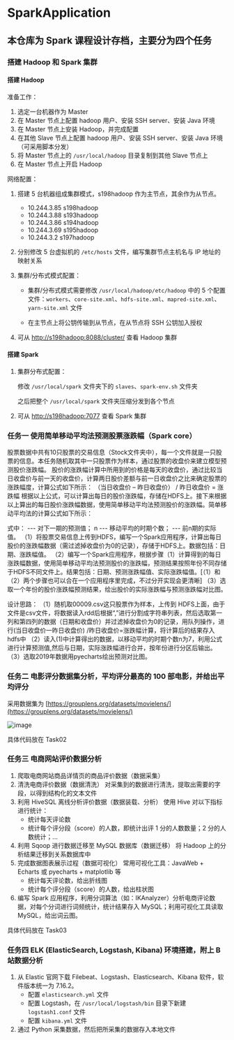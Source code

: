 # SparkApplication

## 本仓库为 Spark 课程设计存档，主要分为四个任务

### 搭建 Hadoop 和 Spark 集群

#### 搭建 Hadoop

准备工作：

1. 选定一台机器作为 Master
2. 在 Master 节点上配置 hadoop 用户、安装 SSH server、安装 Java 环境
3. 在 Master 节点上安装 Hadoop，并完成配置
4. 在其他 Slave 节点上配置 hadoop 用户、安装 SSH server、安装 Java 环境（可采用脚本分发）
5. 将 Master 节点上的 `/usr/local/hadoop` 目录复制到其他 Slave 节点上
6. 在 Master 节点上开启 Hadoop

网络配置：

1. 搭建 5 台机器组成集群模式，s198hadoop 作为主节点，其余作为从节点。
   - 10.244.3.85 s198hadoop
   - 10.244.3.88 s193hadoop
   - 10.244.3.86 s194hadoop
   - 10.244.3.69 s195hadoop
   - 10.244.3.2  s197hadoop


2. 分别修改 5 台虚拟机的 `/etc/hosts` 文件，编写集群节点主机名与 IP 地址的映射关系

3. 集群/分布式模式配置：

   - 集群/分布式模式需要修改 `/usr/local/hadoop/etc/hadoop` 中的 5 个配置文件：`workers`、`core-site.xml`、`hdfs-site.xml`、`mapred-site.xml`、`yarn-site.xml` 文件

   - 在主节点上将公钥传输到从节点，在从节点将 SSH 公钥加入授权

4. 可从 [http://s198hadoop:8088/cluster/](http://s198hadoop:8088/cluster/) 查看 Hadoop 集群

#### 搭建 Spark

1. 集群分布式配置：

   修改 `/usr/local/spark` 文件夹下的 `slaves`、`spark-env.sh` 文件夹

   之后把整个 `/usr/local/spark` 文件夹压缩分发到各个节点

2. 可从 [http://s198hadoop:7077](http://s198hadoop:7077) 查看 Spark 集群


### 任务一 使用简单移动平均法预测股票涨跌幅（Spark core）
股票数据中共有10只股票的交易信息（Stock文件夹中），每一个文件就是一只股票的信息。本任务随机取其中一只股票作为样本，通过股票的收盘价来建立模型预测股价涨跌幅。
股价的涨跌幅计算中所用到的价格是每天的收盘价，通过比较当日收盘价与前一天的收盘价，计算两日股价差额与前一日收盘价之比来确定股票的涨跌幅度，计算公式如下所示：
（当日收盘价 – 昨日收盘价） / 昨日收盘价 = 涨跌幅
根据以上公式，可以计算出每日的股价涨跌幅，存储在HDFS上。接下来根据以上算出的每日股价涨跌幅数据，使用简单移动平均法预测股价的涨跌幅。简单移动平均法的计算公式如下所示：
 
式中：  ---  对下一期的预测值；
      n  ---   移动平均的时期个数；
         ---  前n期的实际值。
（1）将股票交易信息上传到HDFS，编写一个Spark应用程序，计算出每日股价的涨跌幅数据（需过滤掉收盘价为0的记录），存储于HDFS上。数据包括：日期、涨跌幅值。
（2）编写一个Spark应用程序，根据步骤（1）计算得到的每日涨跌幅数据，使用简单移动平均法预测股价的涨跌幅，预测结果按照年份不同存储于HDFS不同文件上。结果包括：日期、预测涨跌幅值、实际涨跌幅值。[（1）和（2）两个步骤也可以合在一个应用程序里完成，不过分开实现会更清晰]
（3）选取一个年份的股价涨跌幅预测结果，绘出股价的实际涨跌幅与预测涨跌幅对比图。

设计思路：
（1）随机取00009.csv这只股票作为样本，上传到 HDFS上面，由于文件是csv文件，将数据读入rdd后根据“,”进行分割成字符串列表，然后选取第一列和第四列的数据（日期和收盘价）并过滤掉收盘价为0的记录，用队列操作，进行(当日收盘价一昨日收盘价) /昨日收盘价=涨跌幅计算，将计算后的结果存入hdfs中
（2）读入(1)中计算得出的数据，以移动平均的时期个数n为7，利用公式 进行计算预测值,然后与日期，实际涨跌幅进行合并，按年份进行分区后输出。
（3）选取2019年数据用pyecharts绘出预测对比图。


### 任务二 电影评分数据集分析，平均评分最高的 100 部电影，并给出平均评分

采用数据集为 [https://grouplens.org/datasets/movielens/](https://grouplens.org/datasets/movielens/)

![image](https://github.com/wangxi955/HadoopApplicationDevelop/assets/80522598/7cb2bf67-6edb-4091-8245-f3a441d8384a)

具体代码放在 Task02

### 任务三 电商网站评价数据分析

1. 爬取电商网站商品详情页的商品评价数据（数据采集）
2. 清洗电商评价数据（数据清洗）
   对采集到的数据进行清洗，提取出需要的字段，以得到结构化的文本文件
3. 利用 HiveSQL 离线分析评价数据（数据装载、分析）
   使用 Hive 对以下指标进行统计：
   - 统计每天评论数
   - 统计每个评分段（score）的人数，即统计出评 1 分的人数数量；2 分的人数统计；...
4. 利用 Sqoop 进行数据迁移至 MySQL 数据库（数据迁移）
   将 Hadoop 上的分析结果迁移到关系数据库中
5. 完成数据图表展示过程（数据可视化）
   常用可视化工具：JavaWeb + Echarts 或 pyecharts + matplotlib 等
   - 统计每天评论数，给出折线图
   - 统计每个评分段（score）的人数，给出柱状图
6. 编写 Spark 应用程序，利用分词算法（如：IKAnalyzer）分析电商评论数据，对每个分词进行词频统计，统计结果存入 MySQL；利用可视化工具读取 MySQL，给出词云图。

具体代码放在 Task03

### 任务四 ELK (ElasticSearch, Logstash, Kibana) 环境搭建，附上 B 站数据分析

1. 从 Elastic 官网下载 Filebeat、Logstash、Elasticsearch、Kibana 软件，软件版本统一为 7.16.2。
   - 配置 `elasticsearch.yml` 文件
   - 配置 Logstash，在 `/usr/local/logstash/bin` 目录下新建 `logstash1.conf` 文件
   - 配置 `kibana.yml` 文件
2. 通过 Python 采集数据，然后把所采集的数据存入本地文件
